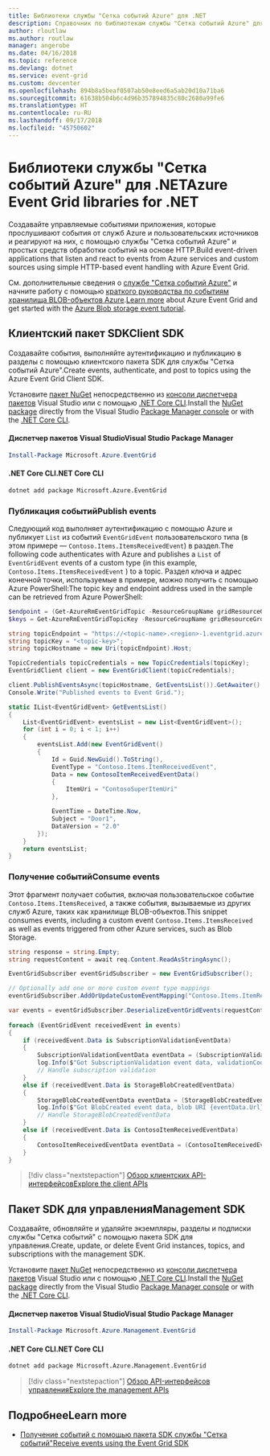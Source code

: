 ```yaml
---
title: Библиотеки службы "Сетка событий Azure" для .NET
description: Справочник по библиотекам службы "Сетка событий Azure" для .NET
author: rloutlaw
ms.author: routlaw
manager: angerobe
ms.date: 04/16/2018
ms.topic: reference
ms.devlang: dotnet
ms.service: event-grid
ms.custom: devcenter
ms.openlocfilehash: 894b8a5beaf0507ab50e8eed6a5ab20d10a71ba6
ms.sourcegitcommit: 61638b504b6c4d96b357894835c80c2680a99fe6
ms.translationtype: HT
ms.contentlocale: ru-RU
ms.lasthandoff: 09/17/2018
ms.locfileid: "45750602"
---
```

# <a name="azure-event-grid-libraries-for-net"></a><span data-ttu-id="ef757-103">Библиотеки службы "Сетка событий Azure" для .NET</span><span class="sxs-lookup"><span data-stu-id="ef757-103">Azure Event Grid libraries for .NET</span></span>

<span data-ttu-id="ef757-104">Создавайте управляемые событиями приложения, которые прослушивают события от служб Azure и пользовательских источников и реагируют на них, с помощью службы "Сетка событий Azure" и простых средств обработки событий на основе HTTP.</span><span class="sxs-lookup"><span data-stu-id="ef757-104">Build event-driven applications that listen and react to events from Azure services and custom sources using simple HTTP-based event handling with Azure Event Grid.</span></span>

<span data-ttu-id="ef757-105">См. дополнительные сведения о [службе "Сетка событий Azure"](/azure/event-grid/overview) и начните работу с помощью [краткого руководства по событиям хранилища BLOB-объектов Azure](/azure/storage/blobs/storage-blob-event-quickstart-powershell).</span><span class="sxs-lookup"><span data-stu-id="ef757-105">[Learn more](/azure/event-grid/overview) about Azure Event Grid and get started with the [Azure Blob storage event tutorial](/azure/storage/blobs/storage-blob-event-quickstart-powershell).</span></span> 

## <a name="client-sdk"></a><span data-ttu-id="ef757-106">Клиентский пакет SDK</span><span class="sxs-lookup"><span data-stu-id="ef757-106">Client SDK</span></span>

<span data-ttu-id="ef757-107">Создавайте события, выполняйте аутентификацию и публикацию в разделы с помощью клиентского пакета SDK для службы "Сетка событий Azure".</span><span class="sxs-lookup"><span data-stu-id="ef757-107">Create events, authenticate, and post to topics using the Azure Event Grid Client SDK.</span></span>

<span data-ttu-id="ef757-108">Установите [пакет NuGet](https://www.nuget.org/packages/Microsoft.Azure.Management.Network.Fluent) непосредственно из [консоли диспетчера пакетов][PackageManager] Visual Studio или с помощью [.NET Core CLI][DotNetCLI].</span><span class="sxs-lookup"><span data-stu-id="ef757-108">Install the [NuGet package](https://www.nuget.org/packages/Microsoft.Azure.Management.Network.Fluent) directly from the Visual Studio [Package Manager console][PackageManager] or with the [.NET Core CLI][DotNetCLI].</span></span>

#### <a name="visual-studio-package-manager"></a><span data-ttu-id="ef757-109">Диспетчер пакетов Visual Studio</span><span class="sxs-lookup"><span data-stu-id="ef757-109">Visual Studio Package Manager</span></span>

```powershell
Install-Package Microsoft.Azure.EventGrid
```

#### <a name="net-core-cli"></a><span data-ttu-id="ef757-110">.NET Core CLI</span><span class="sxs-lookup"><span data-stu-id="ef757-110">.NET Core CLI</span></span>

```bash
dotnet add package Microsoft.Azure.EventGrid 
```

### <a name="publish-events"></a><span data-ttu-id="ef757-111">Публикация событий</span><span class="sxs-lookup"><span data-stu-id="ef757-111">Publish events</span></span>

<span data-ttu-id="ef757-112">Следующий код выполняет аутентификацию с помощью Azure и публикует `List` из событий `EventGridEvent` пользовательского типа (в этом примере — `Contoso.Items.ItemsReceivedEvent`) в раздел.</span><span class="sxs-lookup"><span data-stu-id="ef757-112">The following code authenticates with Azure and publishes a `List` of  `EventGridEvent` events of a custom type (in this example, `Contoso.Items.ItemsReceivedEvent` ) to a topic.</span></span> <span data-ttu-id="ef757-113">Раздел ключа и адрес конечной точки, используемые в примере, можно получить с помощью Azure PowerShell:</span><span class="sxs-lookup"><span data-stu-id="ef757-113">The topic key and endpoint address used in the sample can be retrieved from Azure PowerShell:</span></span>

```powershell
$endpoint = (Get-AzureRmEventGridTopic -ResourceGroupName gridResourceGroup -Name <topic-name>).Endpoint
$keys = Get-AzureRmEventGridTopicKey -ResourceGroupName gridResourceGroup -Name <topic-name>
```

```csharp
string topicEndpoint = "https://<topic-name>.<region>-1.eventgrid.azure.net/api/events";
string topicKey = "<topic-key>";
string topicHostname = new Uri(topicEndpoint).Host;

TopicCredentials topicCredentials = new TopicCredentials(topicKey);
EventGridClient client = new EventGridClient(topicCredentials);

client.PublishEventsAsync(topicHostname, GetEventsList()).GetAwaiter().GetResult();
Console.Write("Published events to Event Grid.");

static IList<EventGridEvent> GetEventsList()
{
    List<EventGridEvent> eventsList = new List<EventGridEvent>();
    for (int i = 0; i < 1; i++)
    {
        eventsList.Add(new EventGridEvent()
        {
            Id = Guid.NewGuid().ToString(),
            EventType = "Contoso.Items.ItemReceivedEvent",
            Data = new ContosoItemReceivedEventData()
            {
                ItemUri = "ContosoSuperItemUri"
            },

            EventTime = DateTime.Now,
            Subject = "Door1",
            DataVersion = "2.0"
        });
    }
    return eventsList;
}
```

### <a name="consume-events"></a><span data-ttu-id="ef757-114">Получение событий</span><span class="sxs-lookup"><span data-stu-id="ef757-114">Consume events</span></span>

<span data-ttu-id="ef757-115">Этот фрагмент получает события, включая пользовательское событие `Contoso.Items.ItemsReceived`, а также события, вызываемые из других служб Azure, таких как хранилище BLOB-объектов.</span><span class="sxs-lookup"><span data-stu-id="ef757-115">This snippet consumes events, including a custom event `Contoso.Items.ItemsReceived` as well as events triggered from other Azure services, such as Blob Storage.</span></span>

```csharp
string response = string.Empty;
string requestContent = await req.Content.ReadAsStringAsync();

EventGridSubscriber eventGridSubscriber = new EventGridSubscriber();

// Optionally add one or more custom event type mappings
eventGridSubscriber.AddOrUpdateCustomEventMapping("Contoso.Items.ItemReceived", typeof(ContosoItemReceivedEventData));

var events = eventGridSubscriber.DeserializeEventGridEvents(requestContent);            
 
foreach (EventGridEvent receivedEvent in events)
{
    if (receivedEvent.Data is SubscriptionValidationEventData)
    {
        SubscriptionValidationEventData eventData = (SubscriptionValidationEventData)receivedEvent.Data;
        log.Info($"Got SubscriptionValidation event data, validationCode: {eventData.ValidationCode},  validationUrl: {eventData.ValidationUrl}, topic: {eventGridEvent.Topic}");
        // Handle subscription validation
    }
    else if (receivedEvent.Data is StorageBlobCreatedEventData)
    {
        StorageBlobCreatedEventData eventData = (StorageBlobCreatedEventData)receivedEvent.Data;
        log.Info($"Got BlobCreated event data, blob URI {eventData.Url}");
        // Handle StorageBlobCreatedEventData
    }
    else if (receivedEvent.Data is ContosoItemReceivedEventData)
    {
        ContosoItemReceivedEventData eventData = (ContosoItemReceivedEventData)receivedEvent.Data;
    }
}
```

> [!div class="nextstepaction"]
> [<span data-ttu-id="ef757-116">Обзор клиентских API-интерфейсов</span><span class="sxs-lookup"><span data-stu-id="ef757-116">Explore the client APIs</span></span>](/dotnet/api/overview/azure/eventgrid/client)

## <a name="management-sdk"></a><span data-ttu-id="ef757-117">Пакет SDK для управления</span><span class="sxs-lookup"><span data-stu-id="ef757-117">Management SDK</span></span>

<span data-ttu-id="ef757-118">Создавайте, обновляйте и удаляйте экземпляры, разделы и подписки службы "Сетка событий" с помощью пакета SDK для управления.</span><span class="sxs-lookup"><span data-stu-id="ef757-118">Create, update, or delete Event Grid instances, topics, and subscriptions with the management SDK.</span></span>

<span data-ttu-id="ef757-119">Установите [пакет NuGet](https://www.nuget.org/packages/Microsoft.Azure.Management.Network.Fluent) непосредственно из [консоли диспетчера пакетов][PackageManager] Visual Studio или с помощью [.NET Core CLI][DotNetCLI].</span><span class="sxs-lookup"><span data-stu-id="ef757-119">Install the [NuGet package](https://www.nuget.org/packages/Microsoft.Azure.Management.Network.Fluent) directly from the Visual Studio [Package Manager console][PackageManager] or with the [.NET Core CLI][DotNetCLI].</span></span>


#### <a name="visual-studio-package-manager"></a><span data-ttu-id="ef757-120">Диспетчер пакетов Visual Studio</span><span class="sxs-lookup"><span data-stu-id="ef757-120">Visual Studio Package Manager</span></span>

```powershell
Install-Package Microsoft.Azure.Management.EventGrid
```

#### <a name="net-core-cli"></a><span data-ttu-id="ef757-121">.NET Core CLI</span><span class="sxs-lookup"><span data-stu-id="ef757-121">.NET Core CLI</span></span>

```bash
dotnet add package Microsoft.Azure.Management.EventGrid
```

> [!div class="nextstepaction"]
> [<span data-ttu-id="ef757-122">Обзор API-интерфейсов управления</span><span class="sxs-lookup"><span data-stu-id="ef757-122">Explore the management APIs</span></span>](/dotnet/api/overview/azure/eventgrid/management)

## <a name="learn-more"></a><span data-ttu-id="ef757-123">Подробнее</span><span class="sxs-lookup"><span data-stu-id="ef757-123">Learn more</span></span>

- [<span data-ttu-id="ef757-124">Получение событий с помощью пакета SDK службы "Сетка событий"</span><span class="sxs-lookup"><span data-stu-id="ef757-124">Receive events using the Event Grid SDK</span></span>](/azure/event-grid/receive-events)

[PackageManager]: https://docs.microsoft.com/nuget/tools/package-manager-console
[DotNetCLI]: https://docs.microsoft.com/dotnet/core/tools/dotnet-add-package

